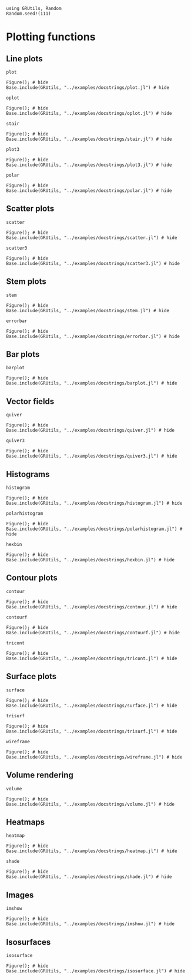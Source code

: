 ```@setup plot
using GRUtils, Random
Random.seed!(111)
```
# Plotting functions

## Line plots
```@docs
plot
```
```@example plot
Figure(); # hide
Base.include(GRUtils, "../examples/docstrings/plot.jl") # hide
```
```@docs
oplot
```
```@example plot
Figure(); # hide
Base.include(GRUtils, "../examples/docstrings/oplot.jl") # hide
```
```@docs
stair
```
```@example plot
Figure(); # hide
Base.include(GRUtils, "../examples/docstrings/stair.jl") # hide
```
```@docs
plot3
```
```@example plot
Figure(); # hide
Base.include(GRUtils, "../examples/docstrings/plot3.jl") # hide
```
```@docs
polar
```
```@example plot
Figure(); # hide
Base.include(GRUtils, "../examples/docstrings/polar.jl") # hide
```
## Scatter plots
```@docs
scatter
```
```@example plot
Figure(); # hide
Base.include(GRUtils, "../examples/docstrings/scatter.jl") # hide
```
```@docs
scatter3
```
```@example plot
Figure(); # hide
Base.include(GRUtils, "../examples/docstrings/scatter3.jl") # hide
```
## Stem plots
```@docs
stem
```
```@example plot
Figure(); # hide
Base.include(GRUtils, "../examples/docstrings/stem.jl") # hide
```
```@docs
errorbar
```
```@example plot
Figure(); # hide
Base.include(GRUtils, "../examples/docstrings/errorbar.jl") # hide
```
## Bar plots
```@docs
barplot
```
```@example plot
Figure(); # hide
Base.include(GRUtils, "../examples/docstrings/barplot.jl") # hide
```
## Vector fields
```@docs
quiver
```
```@example plot
Figure(); # hide
Base.include(GRUtils, "../examples/docstrings/quiver.jl") # hide
```
```@docs
quiver3
```
```@example plot
Figure(); # hide
Base.include(GRUtils, "../examples/docstrings/quiver3.jl") # hide
```
## Histograms
```@docs
histogram
```
```@example plot
Figure(); # hide
Base.include(GRUtils, "../examples/docstrings/histogram.jl") # hide
```
```@docs
polarhistogram
```
```@example plot
Figure(); # hide
Base.include(GRUtils, "../examples/docstrings/polarhistogram.jl") # hide
```
```@docs
hexbin
```
```@example plot
Figure(); # hide
Base.include(GRUtils, "../examples/docstrings/hexbin.jl") # hide
```
## Contour plots
```@docs
contour
```
```@example plot
Figure(); # hide
Base.include(GRUtils, "../examples/docstrings/contour.jl") # hide
```
```@docs
contourf
```
```@example plot
Figure(); # hide
Base.include(GRUtils, "../examples/docstrings/contourf.jl") # hide
```
```@docs
tricont
```
```@example plot
Figure(); # hide
Base.include(GRUtils, "../examples/docstrings/tricont.jl") # hide
```
## Surface plots
```@docs
surface
```
```@example plot
Figure(); # hide
Base.include(GRUtils, "../examples/docstrings/surface.jl") # hide
```
```@docs
trisurf
```
```@example plot
Figure(); # hide
Base.include(GRUtils, "../examples/docstrings/trisurf.jl") # hide
```
```@docs
wireframe
```
```@example plot
Figure(); # hide
Base.include(GRUtils, "../examples/docstrings/wireframe.jl") # hide
```
## Volume rendering
```@docs
volume
```
```@example plot
Figure(); # hide
Base.include(GRUtils, "../examples/docstrings/volume.jl") # hide
```
## Heatmaps
```@docs
heatmap
```
```@example plot
Figure(); # hide
Base.include(GRUtils, "../examples/docstrings/heatmap.jl") # hide
```
```@docs
shade
```
```@example plot
Figure(); # hide
Base.include(GRUtils, "../examples/docstrings/shade.jl") # hide
```
## Images
```@docs
imshow
```
```@example plot
Figure(); # hide
Base.include(GRUtils, "../examples/docstrings/imshow.jl") # hide
```
## Isosurfaces
```@docs
isosurface
```
```@example plot
Figure(); # hide
Base.include(GRUtils, "../examples/docstrings/isosurface.jl") # hide
```
